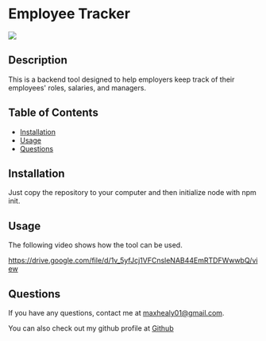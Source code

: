 
# Employee Tracker

<img src = "https://img.shields.io/badge/License--red">

## Description

This is a backend tool designed to help employers keep track of their employees' roles, salaries, and managers.


## Table of Contents

* [Installation](#installation)<br>
* [Usage](#usage)<br>
* [Questions](#questions)

## Installation

Just copy the repository to your computer and then initialize node with npm init.

## Usage

The following video shows how the tool can be used.

https://drive.google.com/file/d/1v_5yfJcj1VFCnsleNAB44EmRTDFWwwbQ/view


## Questions

If you have any questions, contact me at <maxhealy01@gmail.com>.

You can also check out my github profile at [Github](https://github.com/maxhealy01)
    
